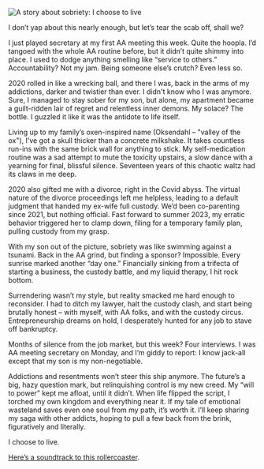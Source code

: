 ![A story about sobriety: I choose to live](https://storage.googleapis.com/hox-io-blog-assets/2024-06-05-sobriety.webp)

I don’t yap about this nearly enough, but let’s tear the scab off, shall we?

I just played secretary at my first AA meeting this week. Quite the hoopla. I’d
tangoed with the whole AA routine before, but it didn’t quite shimmy into place.
I used to dodge anything smelling like “service to others.” Accountability? Not
my jam. Being someone else’s crutch? Even less so.

2020 rolled in like a wrecking ball, and there I was, back in the arms of my
addictions, darker and twistier than ever. I didn't know who I was anymore.
Sure, I managed to stay sober for my son, but alone, my apartment became a
guilt-ridden lair of regret and relentless inner demons. My solace? The bottle.
I guzzled it like it was the antidote to life itself.

Living up to my family’s oxen-inspired name (Oksendahl – "valley of the ox"),
I’ve got a skull thicker than a concrete milkshake. It takes countless run-ins
with the same brick wall for anything to stick. My self-medication routine was a
sad attempt to mute the toxicity upstairs, a slow dance with a yearning for
final, blissful silence. Seventeen years of this chaotic waltz had its claws in
me deep.

2020 also gifted me with a divorce, right in the Covid abyss. The virtual nature
of the divorce proceedings left me helpless, leading to a default judgment that
handed my ex-wife full custody. We’d been co-parenting since 2021, but nothing
official. Fast forward to summer 2023, my erratic behavior triggered her to
clamp down, filing for a temporary family plan, pulling custody from my grasp.

With my son out of the picture, sobriety was like swimming against a tsunami.
Back in the AA grind, but finding a sponsor? Impossible. Every sunrise marked
another “day one.” Financially sinking from a trifecta of starting a business,
the custody battle, and my liquid therapy, I hit rock bottom.

Surrendering wasn’t my style, but reality smacked me hard enough to reconsider.
I had to ditch my lawyer, halt the custody clash, and start being brutally
honest – with myself, with AA folks, and with the custody circus.
Entrepreneurship dreams on hold, I desperately hunted for any job to stave off
bankruptcy.

Months of silence from the job market, but this week? Four interviews. I was AA
meeting secretary on Monday, and I’m giddy to report: I know jack-all except
that my son is my non-negotiable.

Addictions and resentments won’t steer this ship anymore. The future’s a big,
hazy question mark, but relinquishing control is my new creed. My “will to
power” kept me afloat, until it didn’t. When life flipped the script, I torched
my own kingdom and everything near it. If my tale of emotional wasteland saves
even one soul from my path, it’s worth it. I’ll keep sharing my saga with other
addicts, hoping to pull a few back from the brink, figuratively and literally.

I choose to live.

[Here’s a soundtrack to this
rollercoaster](https://open.spotify.com/album/49K6hYDEr5M3GxIBBxlPf9).
